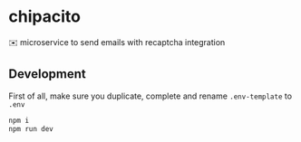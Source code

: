 # chipacito

✉️ microservice to send emails with recaptcha integration

## Development

First of all, make sure you duplicate, complete and rename `.env-template` to `.env`

```bash
npm i
npm run dev
```

